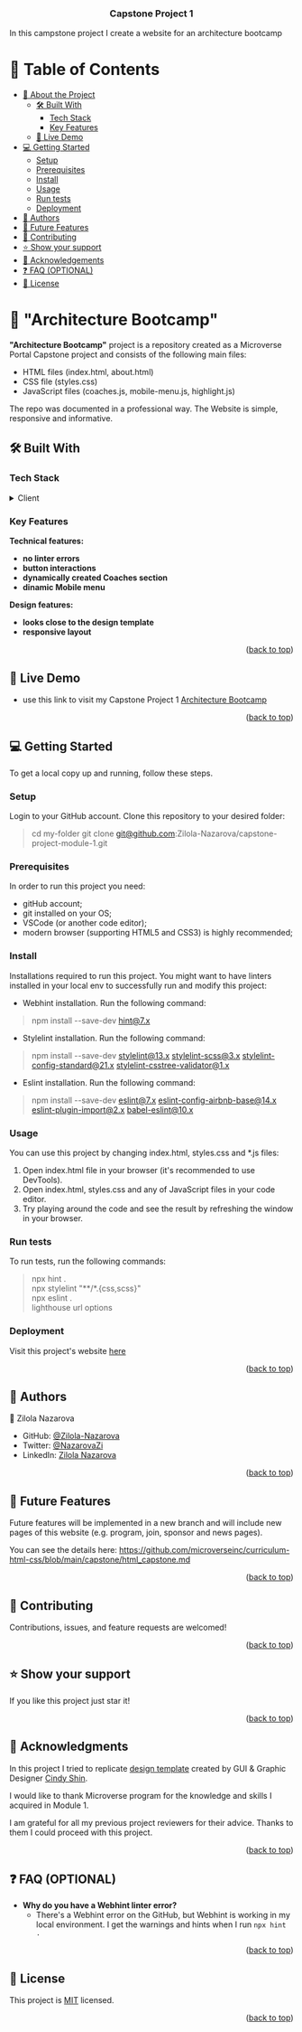 <div align="center">
<h3><b>Capstone Project 1</b></h3>
</div>
In this campstone project I create a website for an architecture bootcamp

<a name="readme-top"></a>

# 📗 Table of Contents

- [📖 About the Project](#about-project)
  - [🛠 Built With](#built-with)
    - [Tech Stack](#tech-stack)
    - [Key Features](#key-features)
  - [🚀 Live Demo](#live-demo)
- [💻 Getting Started](#getting-started)
  - [Setup](#setup)
  - [Prerequisites](#prerequisites)
  - [Install](#install)
  - [Usage](#usage)
  - [Run tests](#run-tests)
  - [Deployment](#triangular_flag_on_post-deployment)
- [👥 Authors](#authors)
- [🔭 Future Features](#future-features)
- [🤝 Contributing](#contributing)
- [⭐️ Show your support](#support)
- [🙏 Acknowledgements](#acknowledgements)
- [❓ FAQ (OPTIONAL)](#faq)
- [📝 License](#license)


# 📖 "Architecture Bootcamp" <a name="about-project"></a>

**"Architecture Bootcamp"** project is a repository created as a Microverse Portal Capstone project and consists of the following main files:

- HTML files (index.html, about.html)
- CSS file (styles.css)
- JavaScript files (coaches.js, mobile-menu.js, highlight.js)

The repo was documented in a professional way. The Website is simple, responsive and informative.


## 🛠 Built With <a name="built-with"></a>

### Tech Stack <a name="tech-stack"></a>

<details>
  <summary>Client</summary>
  <ul>
    <li><a href="https://developer.mozilla.org/ru/docs/Web/HTML">HTML</a></li>
    <li><a href="https://developer.mozilla.org/ru/docs/Web/CSS">CSS</a></li>
    <li><a href="https://developer.mozilla.org/ru/docs/Web/JavaScript">JavaScript</a></li>
  </ul>
</details>


### Key Features <a name="key-features"></a>

**Technical features:**
- **no linter errors**
- **button interactions**
- **dynamically created Coaches section**
- **dinamic Mobile menu**

**Design features:**
- **looks close to the design template**
- **responsive layout**

<p align="right">(<a href="#readme-top">back to top</a>)</p>


## 🚀 Live Demo <a name="live-demo"></a>

- use this link to visit my Capstone Project 1 [Architecture Bootcamp](https://zilola-nazarova.github.io/capstone-project-module-1/)

<p align="right">(<a href="#readme-top">back to top</a>)</p>


## 💻 Getting Started <a name="getting-started"></a>

To get a local copy up and running, follow these steps.

### Setup

Login to your GitHub account. Clone this repository to your desired folder:

> cd my-folder
> git clone git@github.com:Zilola-Nazarova/capstone-project-module-1.git

### Prerequisites

In order to run this project you need:

- gitHub account;
- git installed on your OS;
- VSCode (or another code editor);
- modern browser (supporting HTML5 and CSS3) is highly recommended;

### Install

Installations required to run this project. You might want to have linters installed in your local env to successfully run and modify this project:

- Webhint installation. Run the following command:
> npm install --save-dev hint@7.x

- Stylelint installation. Run the following command:
> npm install --save-dev stylelint@13.x stylelint-scss@3.x stylelint-config-standard@21.x stylelint-csstree-validator@1.x

- Eslint installation. Run the following command:
> npm install --save-dev eslint@7.x eslint-config-airbnb-base@14.x eslint-plugin-import@2.x babel-eslint@10.x

### Usage

You can use this project by changing index.html, styles.css and *.js files:

1. Open index.html file in your browser (it's recommended to use DevTools).
2. Open index.html, styles.css and any of JavaScript files in your code editor. 
3. Try playing around the code and see the result by refreshing the window in your browser.

### Run tests

To run tests, run the following commands:

> npx hint .<br />
> npx stylelint "**/*.{css,scss}" <br />
> npx eslint . <br />
> lighthouse url options

### Deployment

Visit this project's website [here](https://zilola-nazarova.github.io/capstone-project-module-1/)

<p align="right">(<a href="#readme-top">back to top</a>)</p>


## 👥 Authors <a name="authors"></a>

👤 Zilola Nazarova

- GitHub: [@Zilola-Nazarova](https://github.com/Zilola-Nazarova)
- Twitter: [@NazarovaZi](https://twitter.com/NazarovaZi)
- LinkedIn: [Zilola Nazarova](https://www.linkedin.com/in/zilola-nazarova-a64858265/)

<p align="right">(<a href="#readme-top">back to top</a>)</p>


## 🔭 Future Features <a name="future-features"></a>

Future features will be implemented in a new branch and will include new pages of this website (e.g. program, join, sponsor and news pages).

You can see the details here:
https://github.com/microverseinc/curriculum-html-css/blob/main/capstone/html_capstone.md

<p align="right">(<a href="#readme-top">back to top</a>)</p>


## 🤝 Contributing <a name="contributing"></a>

Contributions, issues, and feature requests are welcomed!

<p align="right">(<a href="#readme-top">back to top</a>)</p>


## ⭐️ Show your support <a name="support"></a>

If you like this project just star it!

<p align="right">(<a href="#readme-top">back to top</a>)</p>


## 🙏 Acknowledgments <a name="acknowledgements"></a>

In this project I tried to replicate [design template](https://www.behance.net/gallery/29845175/CC-Global-Summit-2015) created by GUI & Graphic Designer [Cindy Shin](https://www.behance.net/adagio07).

I would like to thank Microverse program for the knowledge and skills I acquired in Module 1.

I am grateful for all my previous project reviewers for their advice. Thanks to them I could proceed with this project.

<p align="right">(<a href="#readme-top">back to top</a>)</p>


## ❓ FAQ (OPTIONAL) <a name="faq"></a>

- **Why do you have a Webhint linter error?**
  - There's a Webhint error on the GitHub, but Webhint is working in my local environment. I get the warnings and hints when I run `npx hint .`

<p align="right">(<a href="#readme-top">back to top</a>)</p>


## 📝 License <a name="license"></a>

This project is [MIT](./MIT.md) licensed.

<p align="right">(<a href="#readme-top">back to top</a>)</p>
